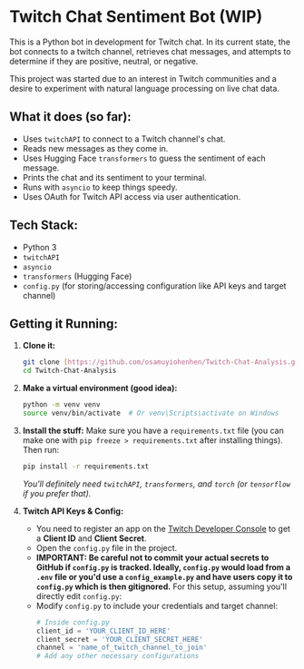 # Twitch Chat Sentiment Bot (WIP)

This is a Python bot in development for Twitch chat. In its current state, the bot connects to a twitch channel, retrieves chat messages, and attempts to determine if they are positive, neutral, or negative.

This project was started due to an interest in Twitch communities and a desire to experiment with natural language processing on live chat data.

## What it does (so far):

* Uses `twitchAPI` to connect to a Twitch channel's chat.
* Reads new messages as they come in.
* Uses Hugging Face `transformers` to guess the sentiment of each message.
* Prints the chat and its sentiment to your terminal.
* Runs with `asyncio` to keep things speedy.
* Uses OAuth for Twitch API access via user authentication.

## Tech Stack:

* Python 3
* `twitchAPI`
* `asyncio`
* `transformers` (Hugging Face)
* `config.py` (for storing/accessing configuration like API keys and target channel)

## Getting it Running:

1.  **Clone it:**
    ```bash
    git clone [https://github.com/osamuyiohenhen/Twitch-Chat-Analysis.git](https://github.com/osamuyiohenhen/Twitch-Chat-Analysis.git)
    cd Twitch-Chat-Analysis
    ```

2.  **Make a virtual environment (good idea):**
    ```bash
    python -m venv venv
    source venv/bin/activate  # Or venv\Scripts\activate on Windows
    ```

3.  **Install the stuff:**
    Make sure you have a `requirements.txt` file (you can make one with `pip freeze > requirements.txt` after installing things).
    Then run:
    ```bash
    pip install -r requirements.txt
    ```
    *You'll definitely need `twitchAPI`, `transformers`, and `torch` (or `tensorflow` if you prefer that).*

4.  **Twitch API Keys & Config:**
    * You need to register an app on the [Twitch Developer Console](https://dev.twitch.tv/console) to get a **Client ID** and **Client Secret**.
    * Open the `config.py` file in the project.
    * **IMPORTANT: Be careful not to commit your actual secrets to GitHub if `config.py` is tracked. Ideally, `config.py` would load from a `.env` file or you'd use a `config_example.py` and have users copy it to `config.py` which is then gitignored.** For this setup, assuming you'll directly edit `config.py`:
    * Modify `config.py` to include your credentials and target channel:
        ```python
        # Inside config.py
        client_id = 'YOUR_CLIENT_ID_HERE'
        client_secret = 'YOUR_CLIENT_SECRET_HERE'
        channel = 'name_of_twitch_channel_to_join'
        # Add any other necessary configurations
        ```